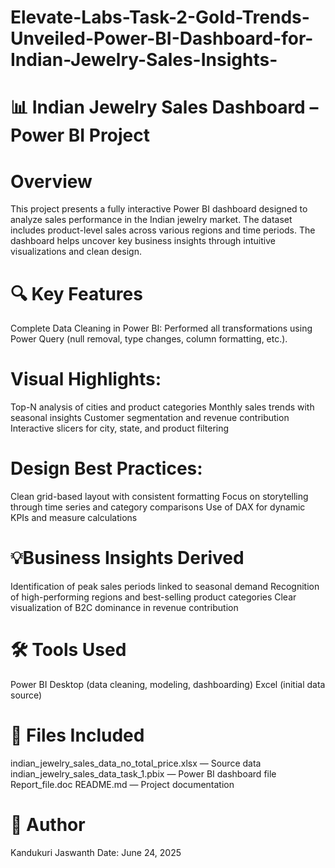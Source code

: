 # Elevate-Labs-Task-2-Gold-Trends-Unveiled-Power-BI-Dashboard-for-Indian-Jewelry-Sales-Insights-


# 📊 **Indian Jewelry Sales Dashboard – Power BI Project**

# Overview
This project presents a fully interactive Power BI dashboard designed to analyze sales performance in the Indian jewelry market. The dataset includes product-level sales across various regions and time periods. The dashboard helps uncover key business insights through intuitive visualizations and clean design.

# 🔍 Key Features
Complete Data Cleaning in Power BI:
Performed all transformations using Power Query (null removal, type changes, column formatting, etc.).

# Visual Highlights:
Top-N analysis of cities and product categories
Monthly sales trends with seasonal insights
Customer segmentation and revenue contribution
Interactive slicers for city, state, and product filtering

# Design Best Practices:
Clean grid-based layout with consistent formatting
Focus on storytelling through time series and category comparisons
Use of DAX for dynamic KPIs and measure calculations

# 💡Business Insights Derived
 Identification of peak sales periods linked to seasonal demand
 Recognition of high-performing regions and best-selling product categories
 Clear visualization of B2C dominance in revenue contribution

# 🛠 Tools Used
Power BI Desktop (data cleaning, modeling, dashboarding)
Excel (initial data source)

# 📁 Files Included
indian_jewelry_sales_data_no_total_price.xlsx — Source data
indian_jewelry_sales_data_task_1.pbix — Power BI dashboard file
Report_file.doc
README.md — Project documentation

# 📌 Author
Kandukuri Jaswanth
Date: June 24, 2025
